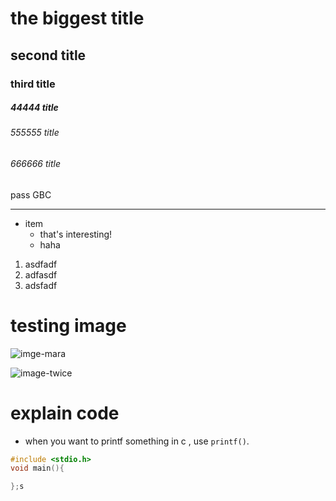 # the biggest title

## second title

### third title

##### 44444 title

###### 555555 title 

###### 666666 title

pass GBC

---

- item
  - that's interesting!
  - haha

1. asdfadf
2. adfasdf
3. adsfadf 

# testing image
![imge-mara](https://t1.daumcdn.net/cfile/tistory/9990F0395BBD84EA01)

![image-twice](mara.jpg)

# explain code

- when you want to printf something in c , use `printf()`.

```c
#include <stdio.h>
void main(){

};s
```

